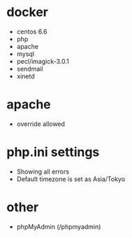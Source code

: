 # docker
- centos 6.6
- php
- apache
- mysql
- pecl/imagick-3.0.1
- sendmail
- xinetd

# apache
- override allowed

# php.ini settings
- Showing all errors
- Default timezone is set as Asia/Tokyo

# other
- phpMyAdmin (/phpmyadmin)
